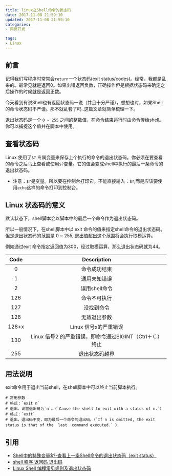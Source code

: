 ```yaml
---
title: linux之Shell命令的状态码
date: 2017-11-08 21:59:10
updated: 2017-11-08 21:59:10
categories:
- 网页开发

tags:
- Linux
---
```


## 前言
记得我们写程序时常常会`return`一个状态码(exit status/codes)。经常，我都是乱来的。最常见就是返回0。如果出错返回负数，正确操作但是根据状态码来确定之后操作的时候就是返回正数。

今天看到有说Shell也有返回状态码一说（并且十分严谨），想想也对，如果Shell的命令状态码不严谨。那不就乱套了吗..这篇文章就简单梳理一下。

<!-- more -->
退出状态码是一个 `0 ~ 255` 之间的整数值，在命令结束运行时由命令传给shell。你可以捕捉这个值并在脚本中使用。

## 查看状态码
Linux 使用了`$?` 专属变量来保存上个执行的命令的退出状态码。你必须在要查看的命令之后马上查看或使用`$?`变量。它的值会变成shell中执行的最后一条命令的退出状态码。

- 注意：`$?`是变量。所以要在控制台打印它。不能直接输入：`$?`,而是应该要使用`echo`这样的命令打印到控制台。

## Linux 状态码的意义

默认状态下，shell脚本会以脚本中的最后一个命令作为退出状态码。

所以一般情况下，在shell脚本中以 exit 命令的值来指定shell命令的退出状态码。但是退出状态码的范围是 0 ~ 255, 退出值超出这个范围将会执行取模运算。

例如通过exit 命令指定返回值为300，经过取模运算，那么退出状态码就为44。


| Code  |              Description              |
| :---: | :-----------------------------------: |
|   0   |                命令成功结束                 |
|   1   |                通用未知错误                 |
|   2   |               误用shell命令               |
|  126  |                命令不可执行                 |
|  127  |                 没找到命令                 |
|  128  |                无效退出参数                 |
| 128+x |            Linux 信号x的严重错误             |
|  130  | Linux 信号2 的严重错误，即命令通过SIGINT（Ctrl＋Ｃ）终止 |
|  255  |                退出状态码越界                |


## 用法说明
exit命令用于退出当前shell，在shell脚本中可以终止当前脚本执行。

```
# 常用参数
# 格式：`exit n`
# 退出。设置退出码为`n`。（`Cause the shell to exit with a status of n.`）
# 格式：`exit`
# 退出。退出码不变，即为最后一个命令的退出码。（`If n is omitted, the exit status is that of the  last  command executed.` ）
```

## 引用
- [Shell中的特殊变量$?-查看上一条Shell命令的退出状态码（exit status）](http://blog.csdn.net/wlovh1989/article/details/51113488)
- [shell 程序 返回码 退出码](http://jackwxh.blog.51cto.com/2850597/827600)
- [Linux Shell 编程常见规则及退出状态码](http://www.cnblogs.com/qianzhilan/p/4391210.html)